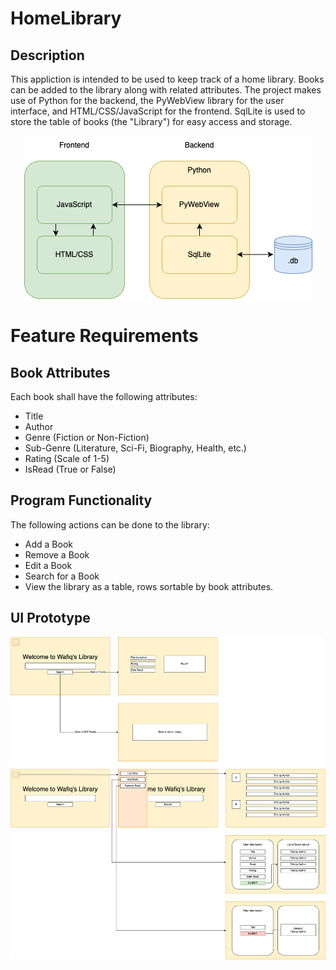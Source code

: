 # HomeLibrary
## Description
This appliction is intended to be used to keep track of a home library. Books can be added to the library along with related attributes. The project makes use of Python for the backend, the PyWebView library for the user interface, and HTML/CSS/JavaScript for the frontend. SqlLite is used to store the table of books (the "Library") for easy access and storage. 


<p align="center">
  <img src="docs\BlockDiagram.drawio.png" />
</p>

# Feature Requirements
## Book Attributes 
Each book shall have the following attributes:
- Title
- Author 
- Genre (Fiction or Non-Fiction)
- Sub-Genre (Literature, Sci-Fi, Biography, Health, etc.)
- Rating (Scale of 1-5)
- IsRead (True or False)

## Program Functionality
The following actions can be done to the library:
- Add a Book
- Remove a Book
- Edit a Book
- Search for a Book
- View the library as a table, rows sortable by book attributes.

## UI Prototype
<p align="center">
  <img src="docs\UI_Prototype.drawio.png" />
</p>